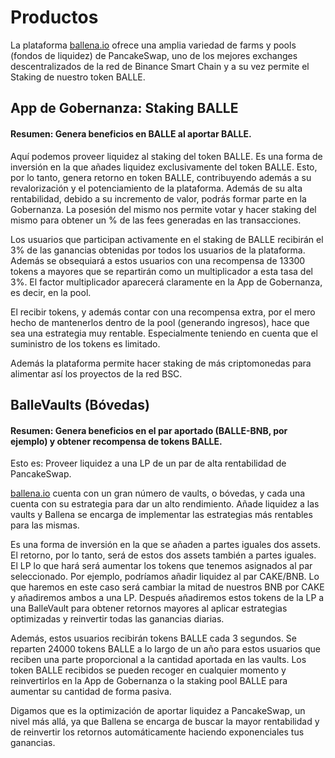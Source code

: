 # Productos

La plataforma [ballena.io](https://ballena.io/) ofrece una amplia variedad de farms y pools \(fondos de liquidez\) de PancakeSwap, uno de los mejores exchanges descentralizados de la red de Binance Smart Chain y a su vez permite el Staking de nuestro token BALLE.

## App de Gobernanza: Staking BALLE

#### Resumen: Genera beneficios en BALLE al aportar BALLE.



Aquí podemos proveer liquidez al staking del token BALLE. Es una forma de inversión en la que añades liquidez exclusivamente del token BALLE. Esto, por lo tanto, genera retorno en token BALLE, contribuyendo además a su revalorización y el potenciamiento de la plataforma. Además de su alta rentabilidad, debido a su incremento de valor, podrás formar parte en la Gobernanza. La posesión del mismo nos permite votar y hacer staking del mismo para obtener un % de las fees generadas en las transacciones.

Los usuarios que participan activamente en el staking de BALLE recibirán el 3% de las ganancias obtenidas por todos los usuarios de la plataforma. Además se obsequiará a estos usuarios con una recompensa de 13300 tokens a mayores que se repartirán como un multiplicador a esta tasa del 3%. El factor multiplicador aparecerá claramente en la App de Gobernanza, es decir, en la pool. 

El recibir tokens, y además contar con una recompensa extra, por el mero hecho de mantenerlos dentro de la pool \(generando ingresos\), hace que sea una estrategia muy rentable. Especialmente teniendo en cuenta que el suministro de los tokens es limitado.

Además la plataforma permite hacer staking de más criptomonedas para alimentar así los proyectos de la red BSC.

## BalleVaults \(Bóvedas\)

#### Resumen: Genera beneficios en el par aportado \(BALLE-BNB, por ejemplo\) y obtener recompensa de tokens BALLE.



Esto es: Proveer liquidez a una LP de un par de alta rentabilidad de PancakeSwap.

[ballena.io](https://ballena.io/) cuenta con un gran número de vaults, o bóvedas, y cada una cuenta con su estrategia para dar un alto rendimiento. Añade liquidez a las vaults y Ballena se encarga de implementar las estrategias más rentables para las mismas.

Es una forma de inversión en la que se añaden a partes iguales dos assets. El retorno, por lo tanto, será de estos dos assets también a partes iguales. El LP lo que hará será aumentar los tokens que tenemos asignados al par seleccionado. Por ejemplo, podríamos añadir liquidez al par CAKE/BNB. Lo que haremos en este caso será cambiar la mitad de nuestros BNB por CAKE y añadiremos ambos a una LP. Después añadiremos estos tokens de la LP a una BalleVault para obtener retornos mayores al aplicar estrategias optimizadas y reinvertir todas las ganancias diarias.

Además, estos usuarios recibirán tokens BALLE cada 3 segundos. Se reparten 24000 tokens BALLE a lo largo de un año para estos usuarios que reciben una parte proporcional a la cantidad aportada en las vaults. Los token BALLE recibidos se pueden recoger en cualquier momento y reinvertirlos en la App de Gobernanza o la staking pool BALLE para aumentar su cantidad de forma pasiva.

Digamos que es la optimización de aportar liquidez a PancakeSwap, un nivel más allá, ya que Ballena se encarga de buscar la mayor rentabilidad y de reinvertir los retornos automáticamente haciendo exponenciales tus ganancias.

